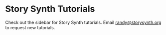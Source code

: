 # Story Synth Tutorials

Check out the sidebar for Story Synth tutorials. Email [randy@storysynth.org](mailto:randy@storysynth.org) to request new tutorials.

